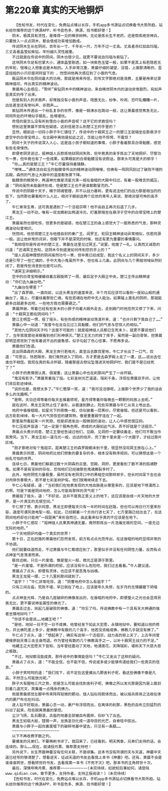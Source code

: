 # 第220章 真实的天地铜炉
        【告知书友，时代在变化，免费站点难以长存，手机app多书源站点切换看书大势所趋，站长给你推荐的这个换源APP，听书音色多、换源、找书都好使！】
       阴木，极其具有灵性，是难得一见的稀世树种。无论是炼长生不老药，还是祭炼绝世神兵，只要放入一点点阴木，都会使成功率增加数成。
       传说阴木生长在阴间，百年长一寸，千年长一尺，万年不过一丈高。丈高者赤红如血玛瑙，三丈高者晶莹如紫钻，年份越久灵性越重。
       不过就是在传说中的阴间，阴木也很少见，就更不要说血玛瑙与紫钻了。
       这块阴木令足有巴掌大小，通体晶莹剔透，如一块紫色玉璧一般，如果不是其上有若隐若无的年轮，很难让人想象这是木制的。入手非常沉重，萧晨仔细的凝望，没错，上面那清晰的、歪歪扭扭的小爪印是珂珂留下的 ，恍惚间他再次感应到了小兽的气息。
       极品阴木令在阴间最大的功用，那就是用来传信，刻写文字那绝对是浪费，主要是用来记录精神烙印，传出真实的精神波动。
       萧晨用心去感应，“聆听”紫钻阴木中的精神波动，来自稀世阴木内的波动非常剧烈，宛如声音真实的传了出来。
       但是有别人的求救声，却惟独没有小兽的声音，喧嚣无比，纷争、吵闹、恐吓乱糟糟一片，远处甚至还有惨叫声、杀戮声……
       紫钻阴木传递出一个纷乱复杂的世界，像是一锅沸水在跳动一般，这让萧晨感觉焦急无比，珂珂所处的环境似乎极乱，处境堪忧。
       奇怪的是怎么没有听到雪白小兽的声音呢？这不它的求救信吗？
       想到这里萧晨不禁有些疑惑，这封信是怎么到楚江王的手里的？
       显然，眼前这一切将小胖子牛仁镇住了，传说中的十殿冥王之一的楚江王就端坐在那悬浮于虚空中的白骨宝椅上，在古殿中离他是如此之近，怎能让他不惊愕、不震惊？
       阴间十天子的传说深入人心，这是连小孩子都知道的事情，小胖子看着那具白骨骷髅，感觉有些毛骨悚然。
       即便老阴灵说过，祖神燧人氏祭炼地狱阴间失败，但毕竟真的亲手炼出了天地铜炉，尽管功亏一篑，但毕竟也有了一些成果。如果眼前的白骨骷髅没有说假话，那来头可真是大的邪乎！
       “你……真的是楚江王？”牛仁尽量保持着镇静。
       “嘿嘿……”通体洁白如玉的骷髅骨传出的精神波动阴嗖嗖，仿佛有一阵阴风刮过了破败不堪的古殿，森然的气息让大殿中的温度都急骤下降。
       骷髅骨的眼窝中，两道神光像是流星光束一般在昏暗的大殿中扫过，有着一股难言的威压，道：“阴间虽然未能最终形成，但是楚江王也不是谁都敢冒充的。”
       传说中的阴殿十天子，精于阴魂管理，并不以战力著称，更有说法他们的战力那是相当的的低下，当然那也要看和什么人比，相对于眼前这两个后世的青年人来说，那绝对是可怖的高手了。
       牛仁脊背生寒，这可真是遇到了一个活祖宗啊！他不由自主再次后退了几步。
       黑龙王一动不动，唯有一双龙睛射出两道冷光，盯着那端坐在悬浮于空中的白骨宝椅上的楚江王。
       萧晨虽然也很吃惊，但更多的是疑惑，他在楚江王的身上感觉大了一股熟悉的气息，那种灵魂波动似曾相识。
       恍惚间，他觉得楚江王与他擅自封的秦广王、阎罗王、轮回王精神波动异常相似，仿若同源一般。这让他非常的诧异，但眼下并不是深究的时候，他还有更为重要的事情要问。
       “我相信你是传说中的楚江王，萧晨在这里见过冥王。”说罢，他施了一礼，认真而又诚恳的问道：“还请冥王告知，这阴木令到底是如何传到您的手上的？”
       “燧人氏祖神理想的阴间虽然功亏一篑，但毕竟已经成型，我这个名义上的阴间天子，多少还是引导了一些亡魂的，手中大鬼小鬼虽然不多，但也有上几条。此阴间与几个黑暗领域纵然封闭了，若是传些消息到也是可以的。
       “请冥王详细明示。”
       空中的白骨宝椅缓缓绕着古殿旋转了一周，最后定于大殿正中央，楚江王传出精神波动：“你们去九幽台吧。”
       “九幽台在哪里？”
       “出了森罗殿，一直向前，以这头黑龙的速度来说，半个月后应该可以看到一座如山般的通幽台了。路上，尽量绕着那些亡魂，有些恶魂在地府中无人能治。如果碰上莫名的阴府，那就能避多远就避多远吧，一些地方我也需要避之。”
       萧晨拜谢，带着已经有些发木的小胖子向着大殿外走去，走到殿门时他忽然又停了下来，问道：“十殿冥王都在阴间吗？”
       楚江王明显一愣，摇了摇头，有些伤感的精神波动荡漾开来，道：“也许只剩下我自己了……”
       萧晨心中一动道：“我曾今在龙岛见过三具骷髅，他们的气息与您惊人的相似。”
       “其他九位阴间天子吗？这是不可能的！就是祖神燧人氏都已生死未卜，就更不要说他们了，当年我我曾经亲眼看到他们形神俱灭。”楚江王无力的挥了挥手，虽然是一副白骨架，但萧晨却明显感觉到了他有着说不出的疲惫感，似乎勾起了伤心往事，不愿再多谈。
       萧晨他们告退。
       走出阴森森的大殿，黑龙王奔行若电光，直至出去数百里地，牛仁才长出了一口气，叹道：“可思议，恍若隔世，我们竟然进入了阴间，方才更是去森罗殿上走了一遭，这……说出去任谁也不相信。我现在真的有点怀疑，随着那座古祭坛坠落进天地铜炉时，我们是不是已经死了？”
       小胖子的表情很认真、很凝重，这让萧晨心中也在刹那间产生了一丝怀疑。
       “鬼没有影子。”萧晨笑着指了指。七彩圣树光芒道道，瑞彩千条，浮现在萧晨双手间，让他们背后影迹绰绰。
       “说的也是，我想太多了。”牛仁憨厚一笑，道：“我可没活够呢，上面那个世界少了我的话会多么的无趣啊。”
       “是啊，天日还得等着你每天去推着转呢，星月得等着你每晚去一颗颗的码放上去呢。”
       就在这时，黑龙王突然止住了身形，从极速到静止，险些将萧晨与牛仁从背上甩出去。
       地府中昏昏暗暗，如星光下的夜晚一般，仿似披着一层黑纱。尽管昏暗，但还是可以看到，远方影影绰绰，有一大片气势恢宏的建筑物，像是重重殿宇连在了一起。
       那里虽然看起来一片死寂，但是却透发出一股微弱的波动，让人心中感觉很压抑。
       牛仁压低声音道：“这一定是个狠角色啊，修成的大殿如此气派，弄不好就是个活祖宗。”
       萧晨点头表示同意，楚江王曾经告诫过他们，见殿、见洞府一定要绕着走，他们可不敢当作耳旁风。当下，黑龙王如一道乌光一般，远远的绕开，兜了数十里余里一个大圈子，才经过那片区域。
       “刚才那绝对有个鬼祖宗，距离楚江王的森罗殿都未到千里，很显然没将冥王放在心上。”
       萧晨表示同意，阴间地府比他们想象的要复杂的多，根本没有秩序规则，可以猜想这是一个纷乱可怕的世界。
       连续七日，萧晨他们躲避过数十片阴森的古堡、宫殿、洞府，更是看到了数不清的孤魂野鬼。如果不是有宝树的存在，恐怕他们已经被那些鬼魂撕裂多时了。
       此外，地府阴性力量极重，虽然没有老阴灵口中的黑暗空间那样邪乎，但长时间呆下去也会对肉体伤害极大，若不是七彩圣树护佑，他们很难继续走下去。
       牛仁心有疑惑，道：“当初我们在地表发现的大地血脉是从哪里来的，应该是地下喷涌而上的啊，可是下面是阴间地府，怎么可能有那样的灵气呢？”
       萧晨摇了摇头，道：“不好说，这并不是真正意义上的地下，这应该是自成一片天地的大世界，是一片真实的无垠空间。”
       牛仁想了想，表示同意，黑龙王即便每天只有一半的时间在赶路，但也可以用日行万里来形容，速度可谓风驰电掣一般。如此，已经朝着一个方向行进七天了，七万里路已经出去了，在这阴间地府却也只能用“一段距离”来形容而已，由此看来似乎真的不应该是在地下。
       小胖子牛仁感叹：“祖神燧人氏果真神通无量，竟然祭炼出一片浩瀚无垠的空间，一座无边无际的地府。”
       一个天地铜炉内蕴一个真实的世界！
       第十日，正在赶路的萧晨他们忽然发现，前方有点点光亮传出，在这昏暗的地府显得非常的不协调。
       他们就要绕道而走，不过萧晨与牛仁都感应到了，那里似乎并没有任何阴性力量，反而有点点神圣气息荡漾而来。
       极目远眺，只见一片废墟，像是萤火一般，微光正是源于那里。
       “是一片废墟，不是所谓的府邸，应该没有什么危险吧，我们过去看看。”牛人建议道。
       萧晨点了点头，即便有灵体，也应该不是恶鬼与凶魂。
       黑龙王龙尾一摆，二十几里刹那间就到了。
       “庙宇？！”牛仁非常吃惊，道：“阴曹地府中怎么有庙宇？”
       只有三间古庙，荒败不堪，早已倒在了地上，应该是年久失修，在岁月的无情碾磨下坍塌的。
       点点神圣光辉，乃是自几座破碎的佛像发出的，在昏暗的地府中，即便萤火之光也会显得另类无比，更不要说神圣属性的佛光了。
       萧晨走过去，扶起几座破败的佛像，道：“你忘了吗，传说佛教中有一个具有天大神通的强者坐镇地狱吗？”
       “你该不会是说……地藏王吧？”
       “是他，地狱一日不空一日不成佛，他曾经发下如此大宏愿，永镇地狱中。要知道以他的修为，并比佛陀差上多少，是佛教中有数的几个高手，他若没资格成佛，佛教几乎就没有佛了。”
       牛仁点了点头，道：“想起来了，确实有这样一个活祖宗，战力高的邪上天了，上古年间曾硬接原始天尊三击全身而退。作为曾经有数的几个佛教高手之一，以补十殿冥王战力的不足。”
       地藏王之大宏愿天下皆知，当年曾经震动了天地，地涌莲花，天降瑞彩，堪称天下大慈大悲之极致。
       “不过，地狱都没能成真，那传说中的事情能信吗？”牛仁又发出了这样的疑问。
       萧晨点了点头，道：“不能全信，也不能不信，传说或多或少能够传递给我们一些真实的信息。”
       小胖子笑呵呵的道：“我们找下，说不定在这里摸出几颗舍利子呢，看这些佛像不像是凡品，不然怎么可能放光呢。”
       胖子大有掘地三尺之势，但是怎么可能会找到舍利子呢，佛像之所以发光那是因为是上面划刻着几道咒文，聚集着一点残余的佛力。
       倒是萧晨感觉左脚中传来阵阵轻微的颤动，燧人钻似将脱体而出，被以熔兵炼体之法收在体内的裹尸布也在抖动。
       遂人钻不好取出，萧晨心念一动，裹尸布浮现而出，在离体的刹那，黑色的血布立刻猛烈的抖动了起来，险些脱离萧晨的掌控。
       尘沙飞扬，乱石翻滚，古庙的地基全部被血布震碎，石砂飞了出去。
       黑龙王如临大敌，铿锵一声，龙族圣剑化成一道夺目的光芒，自脊柱中拔出。
       萧晨与小胖子一起向着废墟下的破碎地基中望去，只见有一条腿……
       ~~~~~~~~~~~~~~~~~~~~~
       以下不再收费字数之列。
       要爆发的兄弟们，不要再刷书评了。我回来了，已经看到。明天两章，兄弟们支持的话，会连续的。那么……现在，就请投月票、推荐票支持吧！
       另外说下，长生界跟神墓没有任何关联，不是续集。这本书没有所谓的天与天道，神墓中天道已经写的够清楚了，想看逆天，征战天道的书友去看我上本书《神墓》吧。还有，萧晨不会是谁谁谁转世，想看转世的书友，去看我第一本书《不死不灭》吧，那本书的主角转世十次。
       最后，深情呼唤月票、推荐票~~~~~~~~~~~~(未完待续，如欲知后事如何，请登陆www.qidian.com，章节更多，支持作者，支持正版阅读！)（未完待续）
       【告知书友，时代在变化，免费站点难以长存，手机app多书源站点切换看书大势所趋，站长给你推荐的这个换源APP，听书音色多、换源、找书都好使！】